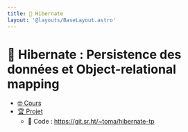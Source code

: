 ```yaml
---
title: 󱘻 Hibernate
layout: '@layouts/BaseLayout.astro'
---
```


# 󱘻 Hibernate : Persistence des données et Object-relational mapping

- [🤓 Cours](/hibernate/cours)
- [🏆 Projet](/spring/projet)
  -  Code : <https://git.sr.ht/~toma/hibernate-tp>

